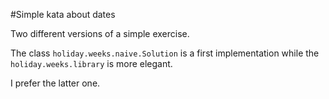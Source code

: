 #Simple kata about dates

Two different versions of a simple exercise.

The class `holiday.weeks.naive.Solution` is a first implementation while the `holiday.weeks.library` is more elegant.

I prefer the latter one.
